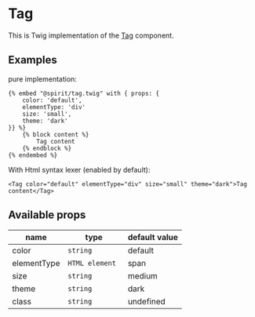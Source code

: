 # Tag

This is Twig implementation of the [Tag] component.

## Examples
pure implementation:
```twig
{% embed "@spirit/tag.twig" with { props: {
    color: 'default',
    elementType: 'div'
    size: 'small',
    theme: 'dark'
}} %}
    {% block content %}
        Tag content
    {% endblock %}
{% endembed %}
```

With Html syntax lexer (enabled by default):
```twig
<Tag color="default" elementType="div" size="small" theme="dark">Tag content</Tag>
```

## Available props

| name        | type            | default value |
|-------------|-----------------|---------------|
| color       | `string`        | default       |
| elementType | `HTML element ` | span          |
| size        | `string`        | medium        |
| theme       | `string`        | dark          |
| class       | `string`        | undefined     |

[Tag]: https://github.com/lmc-eu/spirit-design-system/tree/main/packages/web/src/components/Tag
